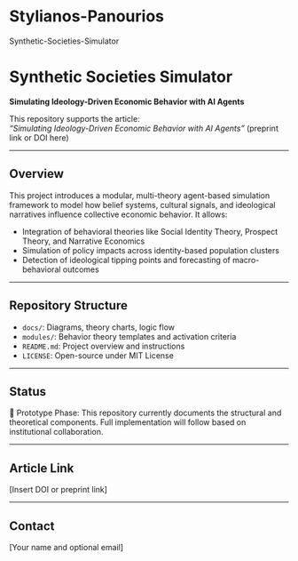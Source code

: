 # Stylianos-Panourios
Synthetic-Societies-Simulator
# Synthetic Societies Simulator

**Simulating Ideology-Driven Economic Behavior with AI Agents**

This repository supports the article:  
*“Simulating Ideology-Driven Economic Behavior with AI Agents”* (preprint link or DOI here)

---

## Overview

This project introduces a modular, multi-theory agent-based simulation framework to model how belief systems, cultural signals, and ideological narratives influence collective economic behavior. It allows:

- Integration of behavioral theories like Social Identity Theory, Prospect Theory, and Narrative Economics
- Simulation of policy impacts across identity-based population clusters
- Detection of ideological tipping points and forecasting of macro-behavioral outcomes

---

## Repository Structure

- `docs/`: Diagrams, theory charts, logic flow
- `modules/`: Behavior theory templates and activation criteria
- `README.md`: Project overview and instructions
- `LICENSE`: Open-source under MIT License

---

## Status

🚧 Prototype Phase: This repository currently documents the structural and theoretical components. Full implementation will follow based on institutional collaboration.

---

## Article Link

[Insert DOI or preprint link]

---

## Contact

[Your name and optional email]
